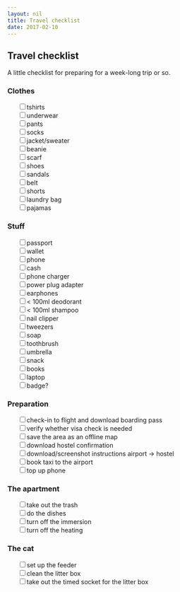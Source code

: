 ```yaml
---
layout: nil
title: Travel checklist
date: 2017-02-10
---
```


## Travel checklist

A little checklist for preparing for a week-long trip or so.

### Clothes

<ul style="list-style-type: none">
    <li><label><input type="checkbox">tshirts</label></li>
    <li><label><input type="checkbox">underwear</label></li>
    <li><label><input type="checkbox">pants</label></li>
    <li><label><input type="checkbox">socks</label></li>
    <li><label><input type="checkbox">jacket/sweater</label></li>
    <li><label><input type="checkbox">beanie</label></li>
    <li><label><input type="checkbox">scarf</label></li>
    <li><label><input type="checkbox">shoes</label></li>
    <li><label><input type="checkbox">sandals</label></li>
    <li><label><input type="checkbox">belt</label></li>
    <li><label><input type="checkbox">shorts</label></li>
    <li><label><input type="checkbox">laundry bag</label></li>
    <li><label><input type="checkbox">pajamas</label></li>
</ul>

### Stuff

<ul style="list-style-type: none">
    <li><label><input type="checkbox">passport</label></li>
    <li><label><input type="checkbox">wallet</label></li>
    <li><label><input type="checkbox">phone</label></li>
    <li><label><input type="checkbox">cash</label></li>
    <li><label><input type="checkbox">phone charger</label></li>
    <li><label><input type="checkbox">power plug adapter</label></li>
    <li><label><input type="checkbox">earphones</label></li>
    <li><label><input type="checkbox">< 100ml deodorant</label></li>
    <li><label><input type="checkbox">< 100ml shampoo</label></li>
    <li><label><input type="checkbox">nail clipper</label></li>
    <li><label><input type="checkbox">tweezers</label></li>
    <li><label><input type="checkbox">soap</label></li>
    <li><label><input type="checkbox">toothbrush</label></li>
    <li><label><input type="checkbox">umbrella</label></li>
    <li><label><input type="checkbox">snack</label></li>
    <li><label><input type="checkbox">books</label></li>
    <li><label><input type="checkbox">laptop</label></li>
    <li><label><input type="checkbox">badge?</label></li>
</ul>

### Preparation

<ul style="list-style-type: none">
    <li><label><input type="checkbox">check-in to flight and download boarding pass</label></li>
    <li><label><input type="checkbox">verify whether visa check is needed</label></li>
    <li><label><input type="checkbox">save the area as an offline map</label></li>
    <li><label><input type="checkbox">download hostel confirmation</label></li>
    <li><label><input type="checkbox">download/screenshot instructions airport -> hostel</label></li>
    <li><label><input type="checkbox">book taxi to the airport</label></li>
    <li><label><input type="checkbox">top up phone</label></li>
</ul>

### The apartment

<ul style="list-style-type: none">
    <li><label><input type="checkbox">take out the trash</label></li>
    <li><label><input type="checkbox">do the dishes</label></li>
    <li><label><input type="checkbox">turn off the immersion</label></li>
    <li><label><input type="checkbox">turn off the heating</label></li>
</ul>

### The cat

<ul style="list-style-type: none">
    <li><label><input type="checkbox">set up the feeder</label></li>
    <li><label><input type="checkbox">clean the litter box</label></li>
    <li><label><input type="checkbox">take out the timed socket for the litter box</label></li>
</ul>
